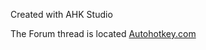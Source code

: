 Created with AHK Studio

The Forum thread is located [Autohotkey.com](https://autohotkey.com/boards/viewtopic.php?f=6&t=300&hilit=ahk+studio)
